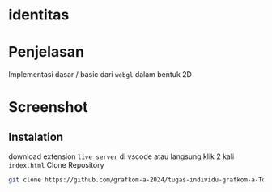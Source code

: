# identitas

# Penjelasan
Implementasi dasar / basic dari `webgl` dalam bentuk 2D

# Screenshot


## Instalation
download extension `live server` di vscode atau langsung klik 2 kali `index.html`
Clone Repository
```sh
git clone https://github.com/grafkom-a-2024/tugas-individu-grafkom-a-Tokenzrey.git
```
